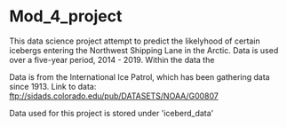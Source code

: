 # Mod_4_project

This data science project attempt to predict the likelyhood of certain icebergs entering the Northwest Shipping Lane in the Arctic. Data is used over a five-year period, 2014 - 2019. Within the data the 

Data is from the International Ice Patrol, which has been gathering data since 1913. Link to data: ftp://sidads.colorado.edu/pub/DATASETS/NOAA/G00807

Data used for this project is stored under 'iceberd_data'

